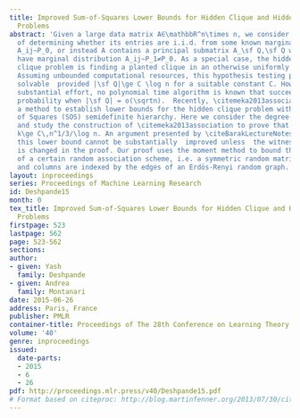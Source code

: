 ```yaml
---
title: Improved Sum-of-Squares Lower Bounds for Hidden Clique and Hidden Submatrix
  Problems
abstract: 'Given a large data matrix A∈\mathbbR^n\times n, we consider the problem
  of determining whether its entries are i.i.d. from some known marginal distribution
  A_ij∼P_0, or instead A contains a principal submatrix A_\sf Q,\sf Q whose entries
  have marginal distribution A_ij∼P_1≠P_0. As a special case, the hidden (or planted)
  clique problem is finding a planted clique in an otherwise uniformly random graph.
  Assuming unbounded computational resources, this hypothesis testing problem is statistically
  solvable  provided |\sf Q|\ge C \log n for a suitable constant C. However, despite
  substantial effort, no polynomial time algorithm is known that succeeds with high
  probability when |\sf Q| = o(\sqrtn).  Recently, \citemeka2013association proposed
  a method to establish lower bounds for the hidden clique problem within the Sum
  of Squares (SOS) semidefinite hierarchy. Here we consider the degree-4 SOS relaxation,
  and study the construction of \citemeka2013association to prove that SOS fails unless
  k\ge C\,n^1/3/\log n. An argument presented by \citeBarakLectureNotes implies that
  this lower bound cannot be substantially  improved unless  the witness construction
  is changed in the proof. Our proof uses the moment method to bound the spectrum
  of a certain random association scheme, i.e. a symmetric random matrix whose rows
  and columns are indexed by the edges of an Erdös-Renyi random graph. '
layout: inproceedings
series: Proceedings of Machine Learning Research
id: Deshpande15
month: 0
tex_title: Improved Sum-of-Squares Lower Bounds for Hidden Clique and Hidden Submatrix
  Problems
firstpage: 523
lastpage: 562
page: 523-562
sections: 
author:
- given: Yash
  family: Deshpande
- given: Andrea
  family: Montanari
date: 2015-06-26
address: Paris, France
publisher: PMLR
container-title: Proceedings of The 28th Conference on Learning Theory
volume: '40'
genre: inproceedings
issued:
  date-parts:
  - 2015
  - 6
  - 26
pdf: http://proceedings.mlr.press/v40/Deshpande15.pdf
# Format based on citeproc: http://blog.martinfenner.org/2013/07/30/citeproc-yaml-for-bibliographies/
---
```

